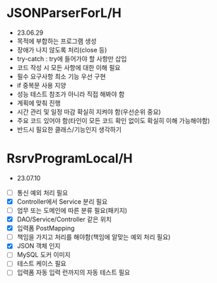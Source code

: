 # JSONParserForL/H
- 23.06.29
- 목적에 부합하는 프로그램 생성
- 장애가 나지 않도록 처리(close 등)
- try-catch : try에 들어가야 할 사항만 삽입
- 코드 작성 시 모든 사항에 대한 이해 필요
- 필수 요구사항 최소 기능 우선 구현
- if 중복문 사용 지양
- 성능 테스트 참조가 아니라 직접 해봐야 함
- 계획에 맞춰 진행
- 시간 관리 및 일정 마감 확실히 지켜야 함(우선순위 중요)
- 주요 코드 있어야 함(타인이 모든 코드 확인 없이도 확실히 이해 가능해야함)
- 반드시 필요한 클래스/기능인지 생각하기

# RsrvProgramLocal/H
- 23.07.10
- [ ] 통신 예외 처리 필요
- [X] Controller에서 Service 분리 필요
- [ ] 업무 또는 도메인에 따른 분류 필요(패키지)
- [X] DAO/Service/Controller 같은 위치
- [X] 입력폼 PostMapping
- [ ] 책임을 가지고 처리를 해야함(책임에 알맞는 예외 처리 필요)
- [X] JSON 객체 인지
- [ ] MySQL 도커 이미지
- [ ] 테스트 케이스 필요
- [ ] 입력폼 자동 입력 런까지의 자동 테스트 필요
